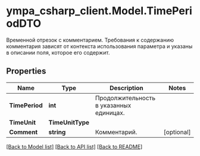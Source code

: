 # ympa_csharp_client.Model.TimePeriodDTO
Временной отрезок с комментарием. Требования к содержанию комментария зависят от контекста использования параметра и указаны в описании поля, которое его содержит.

## Properties

Name | Type | Description | Notes
------------ | ------------- | ------------- | -------------
**TimePeriod** | **int** | Продолжительность в указанных единицах. | 
**TimeUnit** | **TimeUnitType** |  | 
**Comment** | **string** | Комментарий. | [optional] 

[[Back to Model list]](../README.md#documentation-for-models) [[Back to API list]](../README.md#documentation-for-api-endpoints) [[Back to README]](../README.md)


